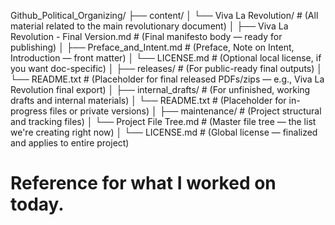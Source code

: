Github_Political_Organizing/
├── content/
│   └── Viva La Revolution/                  # (All material related to the main revolutionary document)
│       ├── Viva La Revolution - Final Version.md    # (Final manifesto body — ready for publishing)
│       ├── Preface_and_Intent.md                   # (Preface, Note on Intent, Introduction — front matter)
│       └── LICENSE.md                              # (Optional local license, if you want doc-specific)
│
├── releases/                                      # (For public-ready final outputs)
│   └── README.txt                                 # (Placeholder for final released PDFs/zips — e.g., Viva La Revolution final export)
│
├── internal_drafts/                               # (For unfinished, working drafts and internal materials)
│   └── README.txt                                 # (Placeholder for in-progress files or private versions)
│
├── maintenance/                                   # (Project structural and tracking files)
│   └── Project File Tree.md                      # (Master file tree — the list we're creating right now)
│
└── LICENSE.md                                    # (Global license — finalized and applies to entire project)

# Reference for what I worked on today.